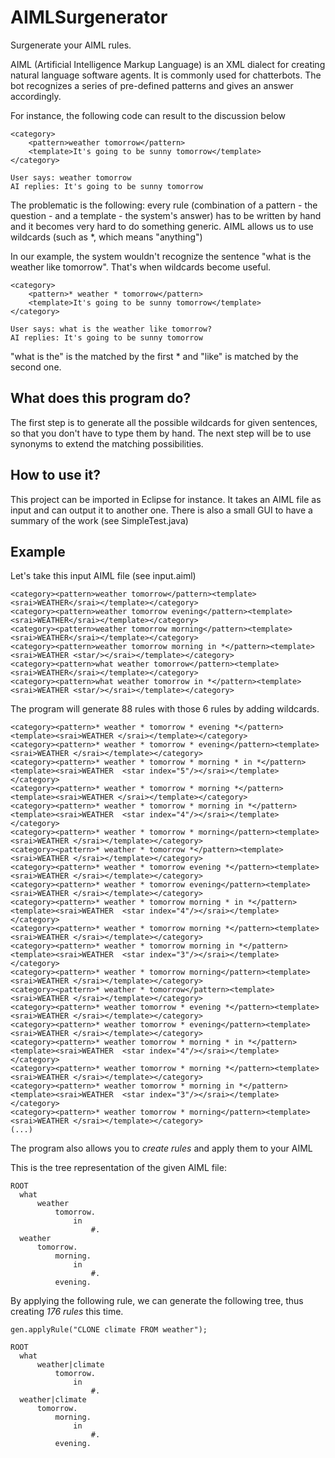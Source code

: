 # AIMLSurgenerator
Surgenerate your AIML rules.

AIML (Artificial Intelligence Markup Language) is an XML dialect for creating natural language software agents.
It is commonly used for chatterbots.
The bot recognizes a series of pre-defined patterns and gives an answer accordingly.

For instance, the following code can result to the discussion below
```
<category>
	<pattern>weather tomorrow</pattern>
	<template>It's going to be sunny tomorrow</template>
</category>
```

```
User says: weather tomorrow
AI replies: It's going to be sunny tomorrow
```

The problematic is the following: every rule (combination of a pattern - the question - and a template - the system's answer) has to be written by hand and it becomes very hard to do something generic.
AIML allows us to use wildcards (such as *, which means "anything")

In our example, the system wouldn't recognize the sentence "what is the weather like tomorrow".
That's when wildcards become useful.

```
<category>
	<pattern>* weather * tomorrow</pattern>
	<template>It's going to be sunny tomorrow</template>
</category>
```

```
User says: what is the weather like tomorrow?
AI replies: It's going to be sunny tomorrow
```

"what is the" is the matched by the first *
and "like" is matched by the second one.

## What does this program do?
The first step is to generate all the possible wildcards for given sentences, so that you don't have to type them by hand.
The next step will be to use synonyms to extend the matching possibilities.

## How to use it?
This project can be imported in Eclipse for instance.
It takes an AIML file as input and can output it to another one.
There is also a small GUI to have a summary of the work (see SimpleTest.java)

## Example
Let's take this input AIML file (see input.aiml)

```
<category><pattern>weather tomorrow</pattern><template><srai>WEATHER</srai></template></category>
<category><pattern>weather tomorrow evening</pattern><template><srai>WEATHER</srai></template></category>
<category><pattern>weather tomorrow morning</pattern><template><srai>WEATHER</srai></template></category>
<category><pattern>weather tomorrow morning in *</pattern><template><srai>WEATHER <star/></srai></template></category>
<category><pattern>what weather tomorrow</pattern><template><srai>WEATHER</srai></template></category>
<category><pattern>what weather tomorrow in *</pattern><template><srai>WEATHER <star/></srai></template></category>
```

The program will generate 88 rules with those 6 rules by adding wildcards.

```
<category><pattern>* weather * tomorrow * evening *</pattern><template><srai>WEATHER </srai></template></category>
<category><pattern>* weather * tomorrow * evening</pattern><template><srai>WEATHER </srai></template></category>
<category><pattern>* weather * tomorrow * morning * in *</pattern><template><srai>WEATHER  <star index="5"/></srai></template></category>
<category><pattern>* weather * tomorrow * morning *</pattern><template><srai>WEATHER </srai></template></category>
<category><pattern>* weather * tomorrow * morning in *</pattern><template><srai>WEATHER  <star index="4"/></srai></template></category>
<category><pattern>* weather * tomorrow * morning</pattern><template><srai>WEATHER </srai></template></category>
<category><pattern>* weather * tomorrow *</pattern><template><srai>WEATHER </srai></template></category>
<category><pattern>* weather * tomorrow evening *</pattern><template><srai>WEATHER </srai></template></category>
<category><pattern>* weather * tomorrow evening</pattern><template><srai>WEATHER </srai></template></category>
<category><pattern>* weather * tomorrow morning * in *</pattern><template><srai>WEATHER  <star index="4"/></srai></template></category>
<category><pattern>* weather * tomorrow morning *</pattern><template><srai>WEATHER </srai></template></category>
<category><pattern>* weather * tomorrow morning in *</pattern><template><srai>WEATHER  <star index="3"/></srai></template></category>
<category><pattern>* weather * tomorrow morning</pattern><template><srai>WEATHER </srai></template></category>
<category><pattern>* weather * tomorrow</pattern><template><srai>WEATHER </srai></template></category>
<category><pattern>* weather tomorrow * evening *</pattern><template><srai>WEATHER </srai></template></category>
<category><pattern>* weather tomorrow * evening</pattern><template><srai>WEATHER </srai></template></category>
<category><pattern>* weather tomorrow * morning * in *</pattern><template><srai>WEATHER  <star index="4"/></srai></template></category>
<category><pattern>* weather tomorrow * morning *</pattern><template><srai>WEATHER </srai></template></category>
<category><pattern>* weather tomorrow * morning in *</pattern><template><srai>WEATHER  <star index="3"/></srai></template></category>
<category><pattern>* weather tomorrow * morning</pattern><template><srai>WEATHER </srai></template></category>
(...)
```

The program also allows you to *create rules* and apply them to your AIML

This is the tree representation of the given AIML file:
```
ROOT
  what
      weather
          tomorrow.
              in
                  #.
  weather
      tomorrow.
          morning.
              in
                  #.
          evening.
```

By applying the following rule, we can generate the following tree, thus creating *176 rules* this time.

```
gen.applyRule("CLONE climate FROM weather");
```

```
ROOT
  what
      weather|climate
          tomorrow.
              in
                  #.
  weather|climate
      tomorrow.
          morning.
              in
                  #.
          evening.  
```
